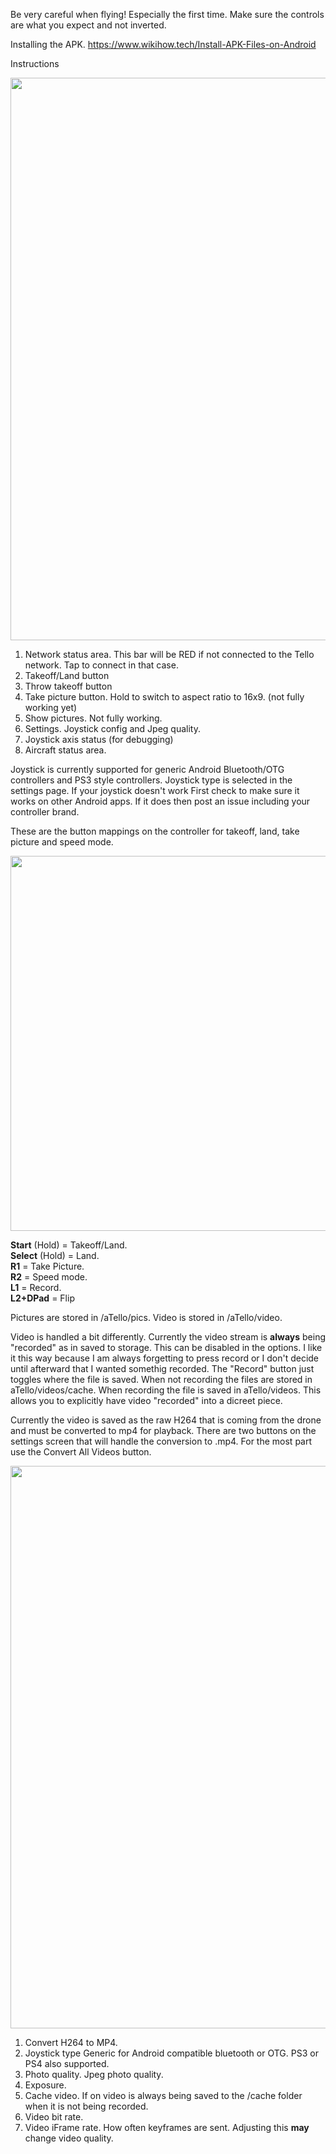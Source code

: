 Be very careful when flying! Especially the first time. Make sure the controls are what you expect and not inverted.

Installing the APK.
https://www.wikihow.tech/Install-APK-Files-on-Android

Instructions

<img src="https://github.com/Kragrathea/TelloLib/blob/master/Media/ScreenDiagram1.jpg" width="900" >

1. Network status area. This bar will be RED if not connected to the Tello network. Tap to connect in that case.
2. Takeoff/Land button
3. Throw takeoff button
4. Take picture button. Hold to switch to aspect ratio to 16x9. (not fully working yet)
5. Show pictures. Not fully working.
6. Settings. Joystick config and Jpeg quality.
7. Joystick axis status (for debugging)
8. Aircraft status area.

Joystick is currently supported for generic Android Bluetooth/OTG controllers and PS3 style controllers. Joystick type is selected in the settings page. If your joystick doesn't work First check to make sure it works on other Android apps. If it does then post an issue including your controller brand.

These are the button mappings on the controller for takeoff, land, take picture and speed mode. 

<img src="https://github.com/Kragrathea/TelloLib/blob/master/Media/PS3_diagram.png" width="600" >

**Start** (Hold) = Takeoff/Land.  
**Select** (Hold) = Land.  
**R1** = Take Picture.  
**R2** = Speed mode.  
**L1** = Record.  
**L2+DPad** = Flip

Pictures are stored in <storage>/aTello/pics. Video is stored in <storage>/aTello/video.

Video is handled a bit differently. Currently the video stream is **always** being "recorded" as in saved to storage. This can be disabled in the options. I like it this way because I am always forgetting to press record or I don't decide until afterward that I wanted somethig recorded. The "Record" button just toggles where the file is saved. When not recording the files are stored in aTello/videos/cache. When recording the file is saved in aTello/videos. This allows you to explicitly have video "recorded" into a dicreet piece.

Currently the video is saved as the raw H264 that is coming from the drone and must be converted to mp4 for playback. There are two buttons on the settings screen that will handle the conversion to .mp4. For the most part use the Convert All Videos button. 

<img src="https://github.com/Kragrathea/TelloLib/blob/master/Media/aTelloSettings.png" width="900" >

1. Convert H264 to MP4.
2. Joystick type Generic for Android compatible bluetooth or OTG. PS3 or PS4 also supported.
3. Photo quality. Jpeg photo quality.
4. Exposure.
5. Cache video. If on video is always being saved to the /cache folder when it is not being recorded.
6. Video bit rate. 
7. Video iFrame rate. How often keyframes are sent. Adjusting this **may** change video quality.



